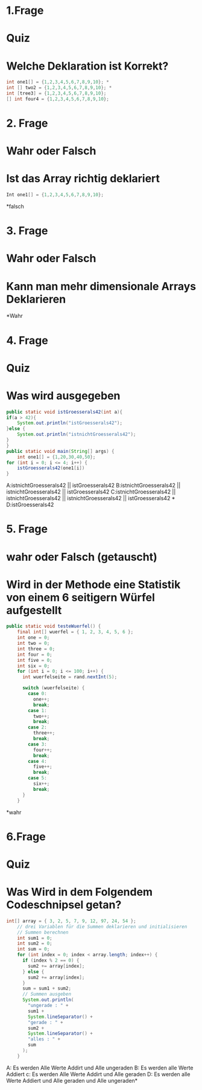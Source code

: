 # 1.Frage 
# Quiz
# Welche Deklaration ist Korrekt?
```java
int one1[] = {1,2,3,4,5,6,7,8,9,10}; *
int [] two2 = {1,2,3,4,5,6,7,8,9,10}; *
int [tree3] = {1,2,3,4,5,6,7,8,9,10};
[] int four4 = {1,2,3,4,5,6,7,8,9,10};
```
# 2. Frage
# Wahr oder Falsch
# Ist das Array richtig deklariert
```java
Int one1[] = {1,2,3,4,5,6,7,8,9,10}; 
```
*falsch

# 3. Frage
# Wahr oder Falsch
# Kann man mehr dimensionale Arrays Deklarieren
*Wahr

# 4. Frage
# Quiz
# Was wird ausgegeben
```java
public static void istGroesserals42(int a){
if(a > 42){
    System.out.println("istGroesserals42");
}else {
    System.out.println("istnichtGroesserals42");
}
}
public static void main(String[] args) {
    int one1[] = {1,20,30,40,50};
for (int i = 0; i <= 4; i++) {
    istGroesserals42(one1[i])
}
```


A:istnichtGroesserals42 || istGroesserals42
B:istnichtGroesserals42 || istnichtGroesserals42 || istGroesserals42
C:istnichtGroesserals42 || istnichtGroesserals42 || istnichtGroesserals42 || istGroesserals42 *
D:istGroesserals42




# 5. Frage
# wahr oder Falsch (getauscht)
# Wird in der Methode eine Statistik von einem 6 seitigern Würfel aufgestellt
```java
public static void testeWuerfel() {
    final int[] wuerfel = { 1, 2, 3, 4, 5, 6 };
    int one = 0;
    int two = 0;
    int three = 0;
    int four = 0;
    int five = 0;
    int six = 0;
    for (int i = 0; i <= 100; i++) {
      int wuerfelseite = rand.nextInt(5);

      switch (wuerfelseite) {
        case 0:
          one++;
          break;
        case 1:
          two++;
          break;
        case 2:
          three++;
          break;
        case 3:
          four++;
          break;
        case 4:
          five++;
          break;
        case 5:
          six++;
          break;
      }
    }
```
*wahr

# 6.Frage
# Quiz
# Was Wird in dem Folgendem Codeschnipsel getan?
```java
int[] array = { 3, 2, 5, 7, 9, 12, 97, 24, 54 };
    // drei Variablen für die Summen deklarieren und initialisieren
    // Summen berechnen
    int sum1 = 0;
    int sum2 = 0;
    int sum = 0;
    for (int index = 0; index < array.length; index++) {
      if (index % 2 == 0) {
        sum2 += array[index];
      } else {
        sum2 += array[index];
      }
      sum = sum1 + sum2;
      // Summen ausgeben
      System.out.println(
        "ungerade : " +
        sum1 +
        System.lineSeparator() +
        "gerade : " +
        sum2 +
        System.lineSeparator() +
        "alles : " +
        sum
      );
    }
```
A: Es werden Alle Werte Addirt und Alle ungeraden 
B: Es werden alle Werte Addiert
c: Es werden Alle Werte Addirt und Alle geraden 
D: Es werden alle Werte Addiert und Alle geraden und Alle ungeraden*